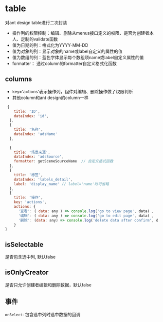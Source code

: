 # table
对ant design table进行二次封装
+ 操作列的权限控制：编辑、删除从menus接口定义的权限、是否为创建者本人、定制的validate函数
+ 值为日期的列：格式化为YYYY-MM-DD
+ 值为对象的列：显示对象的name或label自定义的属性的值
+ 值为数组的列：蓝色字体显示每个数组项name或label自定义属性的值
+ formatter： 通过column的formatter自定义格式化函数

## columns
+ key='actions'表示操作列，组件对编辑、删除操作做了权限判断
+ 其他column和ant design的column一样
``` javascript
 {
    title: 'ID',
    dataIndex: 'id',
  },
  {
    title: '名称',
    dataIndex: 'adsName'
  },
  
  { 
    title: '场景来源', 
    dataIndex: 'adsSource', 
    formatter: getSceneSourceName  // 自定义格式函数
  },
  { 
    title: '标签', 
    dataIndex: 'labels_detail', 
    label: 'display_name' // label='name'时可省略
  },
  {
    title: '操作',
    key: 'actions',
    actions: {  
      '查看': ( data: any ) => console.log('go to view page', data) ,
      '编辑': ( data: any ) => console.log('go to edit page', data) ,
      '删除': (data: any) => console.log('delete data after confirm', data)
    }
}
``` 

## isSelectable
是否包含选中列, 默认false

## isOnlyCreator
是否只允许创建者编辑和删除数据，默认false

## 事件
`onSelect`: 包含选中列时选中数据的回调

